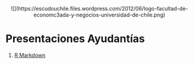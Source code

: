 <p align="center">
![](https://escudouchile.files.wordpress.com/2012/06/logo-facultad-de-economc3ada-y-negocios-universidad-de-chile.png)
</p>

# Presentaciones Ayudantías

1. [R Markdown](xaringan/enmec_t1/index.html)
